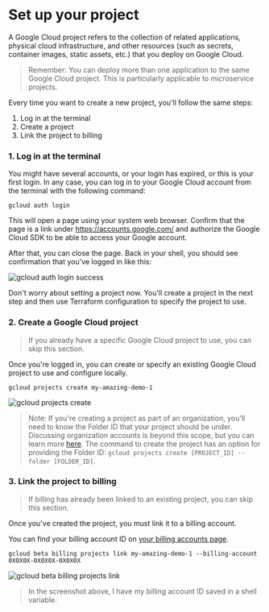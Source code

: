# Set up your project

A Google Cloud project refers to the collection of related applications, physical cloud infrastructure, and other resources (such as secrets, container images, static assets, etc.) that you deploy on Google Cloud.

> Remember: You can deploy more than one application to the same Google Cloud project. This is particularly applicable to microservice projects.

Every time you want to create a new project, you'll follow the same steps:

1. Log in at the terminal
2. Create a project
3. Link the project to billing

### 1. Log in at the terminal

You might have several accounts, or your login has expired, or this is your first login. In any case, you can log in to your Google Cloud account from the terminal with the following command:

```
gcloud auth login
```

This will open a page using your system web browser. Confirm that the page is a link under https://accounts.google.com/ and authorize the Google Cloud SDK to be able to access your Google account.

After that, you can close the page. Back in your shell, you should see confirmation that you've logged in like this:

![gcloud auth login success](https://dev-to-uploads.s3.amazonaws.com/uploads/articles/zpodjeu4fafjy31ucob0.png)

Don't worry about setting a project now. You'll create a project in the next step and then use Terraform configuration to specify the project to use.

### 2. Create a Google Cloud project

> If you already have a specific Google Cloud project to use, you can skip this section.

Once you're logged in, you can create or specify an existing Google Cloud project to use and configure locally.

```
gcloud projects create my-amazing-demo-1
```

![gcloud projects create](https://dev-to-uploads.s3.amazonaws.com/uploads/articles/owi5dg85dojdf4y0zquq.png)

> Note: If you're creating a project as part of an organization, you'll need to know the Folder ID that your project should be under. Discussing organization accounts is beyond this scope, but you can learn more [here](https://cloud.google.com/resource-manager/docs/creating-managing-folders). The command to create the project has an option for providing the Folder ID: `gcloud projects create [PROJECT_ID] --folder [FOLDER_ID]`.

### 3. Link the project to billing

> If billing has already been linked to an existing project, you can skip this section.

Once you've created the project, you must link it to a billing account.

You can find your billing account ID on [your billing accounts page](https://console.cloud.google.com/billing).

```
gcloud beta billing projects link my-amazing-demo-1 --billing-account 0X0X0X-0X0X0X-0X0X0X
```

![gcloud beta billing projects link](https://dev-to-uploads.s3.amazonaws.com/uploads/articles/qqorha9na0wmr1mdup2v.png)

> In the screenshot above, I have my billing account ID saved in a shell variable.

